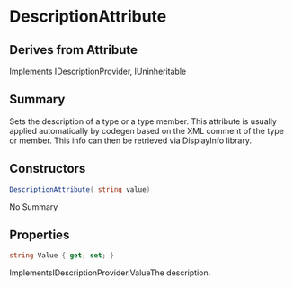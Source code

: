 # DescriptionAttribute

## Derives from Attribute
Implements IDescriptionProvider, IUninheritable

## Summary

Sets the description of a type or a type member. This attribute is usually applied automatically by codegen based on the XML comment of the type or member.
This info can then be retrieved via DisplayInfo library.
## Constructors

```c#
DescriptionAttribute( string value) 
```
No Summary
## Properties

```c#
string Value { get; set; } 
```
ImplementsIDescriptionProvider.ValueThe description.
